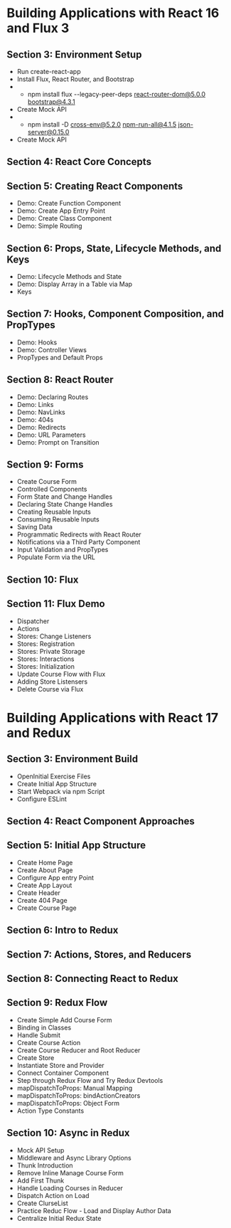 # Building Applications with React 16 and Flux 3
## Section 3: Environment Setup
* Run create-react-app
* Install Flux, React Router, and Bootstrap
* * npm install flux --legacy-peer-deps react-router-dom@5.0.0 bootstrap@4.3.1
* Create Mock API
* * npm install -D cross-env@5.2.0 npm-run-all@4.1.5 json-server@0.15.0
* Create Mock API
## Section 4: React Core Concepts
## Section 5: Creating React Components
* Demo: Create Function Component
* Demo: Create App Entry Point
* Demo: Create Class Component
* Demo: Simple Routing
## Section 6: Props, State, Lifecycle Methods, and Keys
* Demo: Lifecycle Methods and State
* Demo: Display Array in a Table via Map
* Keys
## Section 7: Hooks, Component Composition, and PropTypes
* Demo: Hooks
* Demo: Controller Views
* PropTypes and Default Props
## Section 8: React Router
* Demo: Declaring Routes
* Demo: Links
* Demo: NavLinks
* Demo: 404s
* Demo: Redirects
* Demo: URL Parameters
* Demo: Prompt on Transition
## Section 9: Forms
* Create Course Form
* Controlled Components
* Form State and Change Handles
* Declaring State Change Handles
* Creating Reusable Inputs
* Consuming Reusable Inputs
* Saving Data
* Programmatic Redirects with React Router
* Notifications via a Third Party Component
* Input Validation and PropTypes
* Populate Form via the URL
## Section 10: Flux
## Section 11: Flux Demo
* Dispatcher
* Actions
* Stores: Change Listeners
* Stores: Registration
* Stores: Private Storage
* Stores: Interactions
* Stores: Initialization
* Update Course Flow with Flux
* Adding Store Listensers
* Delete Course via Flux


# Building Applications with React 17 and Redux

## Section 3: Environment Build
* OpenInitial Exercise Files
* Create Initial App Structure
* Start Webpack via npm Script
* Configure ESLint
## Section 4: React Component Approaches
## Section 5: Initial App Structure
* Create Home Page
* Create About Page
* Configure App entry Point
* Create App Layout
* Create Header
* Create 404 Page
* Create Course Page
## Section 6: Intro to Redux
## Section 7: Actions, Stores, and Reducers
## Section 8: Connecting React to Redux
## Section 9: Redux Flow
* Create Simple Add Course Form
* Binding in Classes
* Handle Submit
* Create Course Action
* Create Course Reducer and Root Reducer
* Create Store
* Instantiate Store and Provider
* Connect Container Component
* Step through Redux Flow and Try Redux Devtools
* mapDispatchToProps: Manual Mapping
* mapDispatchToProps: bindActionCreators
* mapDispatchToProps: Object Form
* Action Type Constants
## Section 10: Async in Redux
* Mock API Setup
* Middleware and Async Library Options
* Thunk Introduction
* Remove Inline Manage Course Form
* Add First Thunk
* Handle Loading Courses in Reducer
* Dispatch Action on Load
* Create ClurseList
* Practice Reduc Flow - Load and Display Author Data
* Centralize Initial Redux State